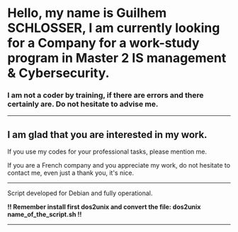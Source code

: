 Hello, my name is __Guilhem SCHLOSSER__, I am currently looking for a Company for a work-study program in Master 2 IS management & Cybersecurity.
==========================================================================================

### **I am not a coder by training, if there are errors and there certainly are. Do not hesitate to advise me.** ###

-----------------------------------------------------------------------------------------------------------------

## I am glad that you are interested in my work. ## 

If you use my codes for your professional tasks, please mention me.

If you are a French company and you appreciate my work, do not hesitate to contact me, even just a thank you, it's nice.

-----------------------------------------------------------------------------------------------------------------

Script developed for Debian and fully operational.

__!! Remember install first dos2unix and convert the file: dos2unix name_of_the_script.sh !!__

-----------------------------------------------------------------------------------------------------------------
